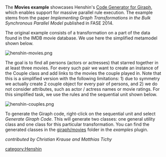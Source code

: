 The **Movies example** showcases Henshin\'s [Code Generator for
Giraph](Henshin/Code_Generator_for_Giraph "wikilink"), which enables
support for massive parallel rule execution. The example stems from the
paper *Implementing Graph Transformations in the Bulk Synchronous
Parallel Model* published in FASE 2014.

The original example consists of a transformation on a part of the data
found in the IMDB movie database. We use here the simplified metamodel
shown below.

![](henshin-movies.png "henshin-movies.png")

The goal is to find all persons (actors or actresses) that starred
together in at least three movies. For every such pair we want to create
an instance of the Couple class and add links to the movies the couple
played in. Note that this is a simplified version with the following
limitations: 1) due to symmetry we actually create 2 couple object for
every pair of persons, and 2) we do not consider attributes, such as
actor / actress names or movie ratings. For this simplified task, we use
the rules and the sequential unit shown below.

![](henshin-couples.png "henshin-couples.png")

To generate the Giraph code, right-click on the sequential unit and
select *Generate Giraph Code*. This will generate two classes: one
general utility class and one class for this particular transformation.
You can find the generated classes in the
[giraph/movies](https://git.eclipse.org/c/henshin/org.eclipse.emft.henshin.git/tree/plugins/org.eclipse.emf.henshin.examples/src/org/eclipse/emf/henshin/examples/movies)
folder in the *examples* plugin.

*contributed by Christian Krause and Matthias Tichy*

[category:Henshin](category:Henshin "wikilink")

